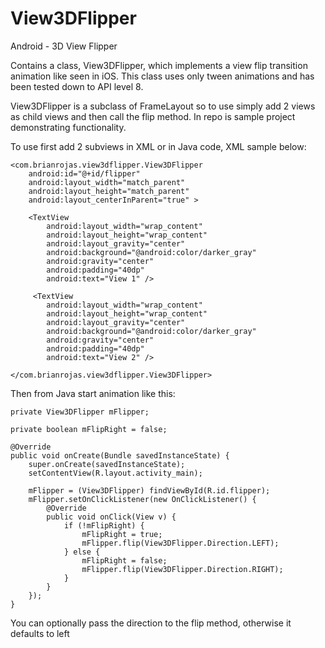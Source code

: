 View3DFlipper
=============

Android - 3D View Flipper

Contains a class, View3DFlipper, which implements a view flip transition animation like seen in iOS.  This class uses only tween animations and has been tested down to API level 8.

View3DFlipper is a subclass of FrameLayout so to use simply add 2 views as child views and then call the flip method.  In repo is sample project demonstrating functionality.

To use first add 2 subviews in XML or in Java code, XML sample below:

    <com.brianrojas.view3dflipper.View3DFlipper
        android:id="@+id/flipper"
        android:layout_width="match_parent"
        android:layout_height="match_parent"
        android:layout_centerInParent="true" >

        <TextView
            android:layout_width="wrap_content"
            android:layout_height="wrap_content"
            android:layout_gravity="center"
            android:background="@android:color/darker_gray"
            android:gravity="center"
            android:padding="40dp"
            android:text="View 1" />

         <TextView
            android:layout_width="wrap_content"
            android:layout_height="wrap_content"
            android:layout_gravity="center"
            android:background="@android:color/darker_gray"
            android:gravity="center"
            android:padding="40dp"
            android:text="View 2" />

    </com.brianrojas.view3dflipper.View3DFlipper>

Then from Java start animation like this:

    private View3DFlipper mFlipper;
	
    private boolean mFlipRight = false;
	
	@Override
	public void onCreate(Bundle savedInstanceState) {
		super.onCreate(savedInstanceState);
		setContentView(R.layout.activity_main);
		
		mFlipper = (View3DFlipper) findViewById(R.id.flipper);
		mFlipper.setOnClickListener(new OnClickListener() {
			@Override
			public void onClick(View v) {
				if (!mFlipRight) {
					mFlipRight = true;
					mFlipper.flip(View3DFlipper.Direction.LEFT);
				} else {
					mFlipRight = false;
					mFlipper.flip(View3DFlipper.Direction.RIGHT);
				}
			}
		});
	}

You can optionally pass the direction to the flip method, otherwise it defaults to left
